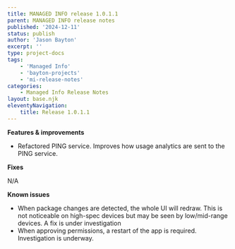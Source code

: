 ```yaml
---
title: MANAGED INFO release 1.0.1.1
parent: MANAGED INFO release notes
published: '2024-12-11'
status: publish
author: 'Jason Bayton'
excerpt: ''
type: project-docs
tags: 
    - 'Managed Info'
    - 'bayton-projects'
    - 'mi-release-notes'
categories: 
    - Managed Info Release Notes
layout: base.njk
eleventyNavigation: 
    title: Release 1.0.1.1
---
```


**Features & improvements**

- Refactored PING service. Improves how usage analytics are sent to the PING service.
 
**Fixes**

N/A

**Known issues**

- When package changes are detected, the whole UI will redraw. This is not noticeable on high-spec devices but may be seen by low/mid-range devices. A fix is under investigation
- When approving permissions, a restart of the app is required. Investigation is underway.